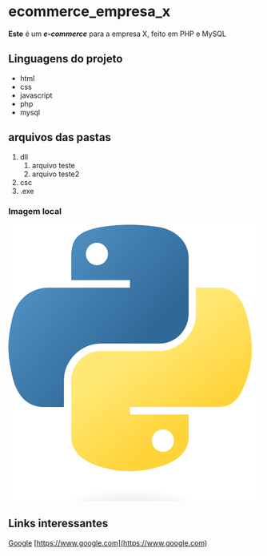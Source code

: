 # ecommerce_empresa_x
**Este** é um __*e-commerce*__ para a empresa X, feito em PHP e MySQL

## Linguagens do projeto
* html
* css
* javascript
* php
* mysql

## arquivos das pastas

1. dll
    1. arquivo teste
    2. arquivo teste2
2. csc
3. .exe

### Imagem local

![Logo python](img/python.png)

## Links interessantes

[Google](https://www.google.com)
[https://www.google.com](https://www.google.com)